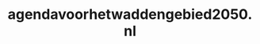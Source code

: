 ---
layout: post
title:  "agendavoorhetwaddengebied2050.nl"
internal_url:  "/dutchgov/agendavoorhetwaddengebied2050.nl.html"
categories: dutchgov
---